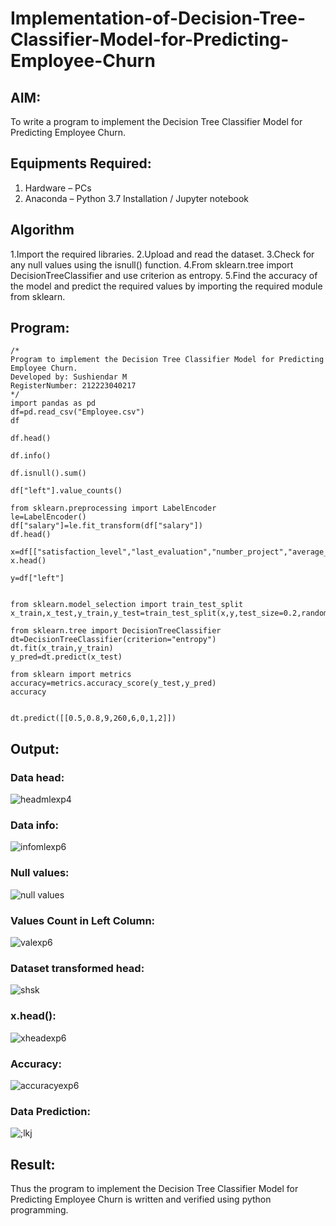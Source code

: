 # Implementation-of-Decision-Tree-Classifier-Model-for-Predicting-Employee-Churn

## AIM:
To write a program to implement the Decision Tree Classifier Model for Predicting Employee Churn.

## Equipments Required:
1. Hardware – PCs
2. Anaconda – Python 3.7 Installation / Jupyter notebook

## Algorithm
1.Import the required libraries.
2.Upload and read the dataset.
3.Check for any null values using the isnull() function.
4.From sklearn.tree import DecisionTreeClassifier and use criterion as entropy.
5.Find the accuracy of the model and predict the required values by importing the required module from sklearn.

## Program:
```
/*
Program to implement the Decision Tree Classifier Model for Predicting Employee Churn.
Developed by: Sushiendar M
RegisterNumber: 212223040217
*/
import pandas as pd
df=pd.read_csv("Employee.csv")
df

df.head()

df.info()

df.isnull().sum()

df["left"].value_counts()

from sklearn.preprocessing import LabelEncoder
le=LabelEncoder()
df["salary"]=le.fit_transform(df["salary"])
df.head()

x=df[["satisfaction_level","last_evaluation","number_project","average_montly_hours","time_spend_company","Work_accident","promotion_last_5years","salary"]]
x.head()

y=df["left"]


from sklearn.model_selection import train_test_split
x_train,x_test,y_train,y_test=train_test_split(x,y,test_size=0.2,random_state=100)

from sklearn.tree import DecisionTreeClassifier
dt=DecisionTreeClassifier(criterion="entropy")
dt.fit(x_train,y_train)
y_pred=dt.predict(x_test)

from sklearn import metrics
accuracy=metrics.accuracy_score(y_test,y_pred)
accuracy


dt.predict([[0.5,0.8,9,260,6,0,1,2]])
```

## Output:
### Data head:
![headmlexp4](https://github.com/JananiSoundararajan/Implementation-of-Decision-Tree-Classifier-Model-for-Predicting-Employee-Churn/assets/119477549/2d80e64d-2af6-4896-9fb1-c528cebc4c7e)

### Data info:
![infomlexp6](https://github.com/JananiSoundararajan/Implementation-of-Decision-Tree-Classifier-Model-for-Predicting-Employee-Churn/assets/119477549/766d43af-4734-4928-9e8d-0eaaccec3d42)

### Null values:
![null values](https://github.com/JananiSoundararajan/Implementation-of-Decision-Tree-Classifier-Model-for-Predicting-Employee-Churn/assets/119477549/e478eda7-e031-4d65-9c93-bb94dcadbe75)

### Values Count in Left Column:
![valexp6](https://github.com/JananiSoundararajan/Implementation-of-Decision-Tree-Classifier-Model-for-Predicting-Employee-Churn/assets/119477549/a286317e-2ec9-4897-8fdb-47a9e3c1be89)

### Dataset transformed head:
![shsk](https://github.com/JananiSoundararajan/Implementation-of-Decision-Tree-Classifier-Model-for-Predicting-Employee-Churn/assets/119477549/26be2a72-d417-4878-9d85-fd97ab8b40c4)

### x.head():
![xheadexp6](https://github.com/JananiSoundararajan/Implementation-of-Decision-Tree-Classifier-Model-for-Predicting-Employee-Churn/assets/119477549/ffd3a395-b744-417a-a69a-dc16f4f0e61d)

### Accuracy:
![accuracyexp6](https://github.com/JananiSoundararajan/Implementation-of-Decision-Tree-Classifier-Model-for-Predicting-Employee-Churn/assets/119477549/5d62da04-811f-4df6-8454-d19f29267430)

### Data Prediction:
![;lkj](https://github.com/JananiSoundararajan/Implementation-of-Decision-Tree-Classifier-Model-for-Predicting-Employee-Churn/assets/119477549/396d9606-b88c-4d39-954a-46ab380ad9d8)


## Result:
Thus the program to implement the  Decision Tree Classifier Model for Predicting Employee Churn is written and verified using python programming.
